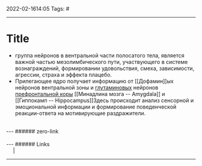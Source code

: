 2022-02-1614:05
Tags: #

---
# Title
- группа нейронов в вентральной части полосатого тела, является важной частью мезолимбического пути, участвующего в системе вознаграждений, формировании удовольствия, смеха, зависимости, агрессии, страха и эффекта плацебо. 
- Прилегающее ядро получает информацию от [[Дофамин]]ых  нейронов вентральной зоны и [глутаминовых](https://ru.wikipedia.org/wiki/%D0%93%D0%BB%D1%83%D1%82%D0%B0%D0%BC%D0%B8%D0%BD "Глутамин") нейронов [префронтальной коры](https://ru.wikipedia.org/wiki/%D0%9F%D1%80%D0%B5%D1%84%D1%80%D0%BE%D0%BD%D1%82%D0%B0%D0%BB%D1%8C%D0%BD%D0%B0%D1%8F_%D0%BA%D0%BE%D1%80%D0%B0_%D0%B3%D0%BE%D0%BB%D0%BE%D0%B2%D0%BD%D0%BE%D0%B3%D0%BE_%D0%BC%D0%BE%D0%B7%D0%B3%D0%B0) [[Минадлина мозга -- Amygdala]] и [[Гиппокамп -- Hippocampus]]Здесь происходит анализ сенсорной и эмоциональной информации и формирование поведенческой реакции-ответа на мотивирующие раздражители.
</br>
---
###### zero-link </br>

</br>
---
###### Links </br>
 &emsp; | &emsp; 


---